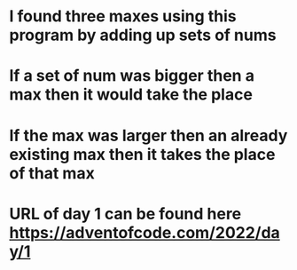 # I found three maxes using this program by adding up sets of nums
# If a set of num was bigger then a max then it would take the place
# If the max was larger then an already existing max then it takes the place of that max
# URL of day 1 can be found here https://adventofcode.com/2022/day/1
